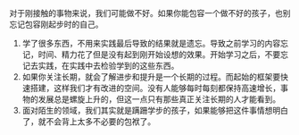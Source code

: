 对于刚接触的事物来说，我们可能做不好。如果你能包容一个做不好的孩子，也别忘记包容刚起步时的自己。

1. 学了很多东西，不用来实践最后导致的结果就是遗忘。导致之前学习的内容忘记，时间、精力花了但是没有起到刚开始设想的效果。开始学习之后，不要忘记去实践，在实践中去检验学到的这些东西。
2. 如果你关注长期，就会了解进步和提升是一个长期的过程。而起始的框架要快速搭建，这样我们才有改进的空间。没有人能够每时每刻都保持高速增长，事物的发展总是螺旋上升的，但这一点只有那些真正关注长期的人才能看到。
3. 面对陌生的领域，我们其实就是蹒跚学步的孩子，如果能够把这件事情想明白了，就不会背上太多不必要的包袱了。


